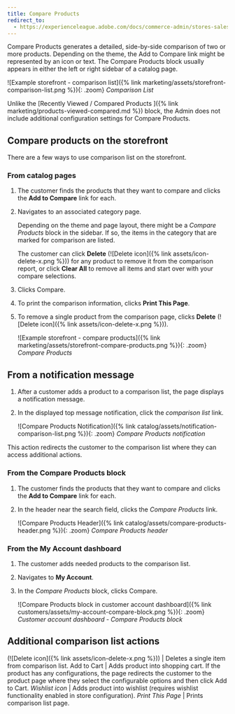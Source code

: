 ```yaml
---
title: Compare Products
redirect_to:
  - https://experienceleague.adobe.com/docs/commerce-admin/stores-sales/shopper-tools/product-compare.html
---
```


Compare Products generates a detailed, side-by-side comparison of two or more products. Depending on the theme, the Add to Compare link might be represented by an icon or text. The Compare Products block usually appears in either the left or right sidebar of a catalog page.

![Example storefront - comparison list]({% link marketing/assets/storefront-comparison-list.png %}){: .zoom}
_Comparison List_

Unlike the [Recently Viewed / Compared Products ]({% link marketing/products-viewed-compared.md %}) block, the Admin does not include additional configuration settings for Compare Products.

## Compare products on the storefront

There are a few ways to use comparison list on the storefront.

### From catalog pages

1. The customer finds the products that they want to compare and clicks the **Add to Compare** link for each.

1. Navigates to an associated category page.

    Depending on the theme and page layout, there might be a _Compare Products_ block in the sidebar. If so, the items in the category that are marked for comparison are listed.

    The customer can click **Delete** (![Delete icon]({% link assets/icon-delete-x.png %})) for any product to remove it from the comparison report, or click **Clear All** to remove all items and start over with your compare selections.

1. Clicks <span class="btn">Compare</span>.

1. To print the comparison information, clicks **Print This Page**.

1. To remove a single product from the comparison page, clicks **Delete** (![Delete icon]({% link assets/icon-delete-x.png %})).

    ![Example storefront - compare products]({% link marketing/assets/storefront-compare-products.png %}){: .zoom}
    _Compare Products_

## From a notification message

1. After a customer adds a product to a comparison list, the page displays a notification message.

1. In the displayed top message notification, click the _comparison list_ link.

   ![Compare Products Notification]({% link catalog/assets/notification-comparison-list.png %}){: .zoom}
   _Compare Products notification_

This action redirects the customer to the comparison list where they can access additional actions.

### From the Compare Products block

1. The customer finds the products that they want to compare and clicks the **Add to Compare** link for each.

1. In the header near the search field, clicks the _Compare Products_ link.

   ![Compare Products Header]({% link catalog/assets/compare-products-header.png %}){: .zoom}
   _Compare Products header_

### From the My Account dashboard

1. The customer adds needed products to the comparison list.

1. Navigates to **My Account**.

1. In the _Compare Products_ block, clicks <span class="btn">Compare</span>.

   ![Compare Products block in customer account dashboard]({% link customers/assets/my-account-compare-block.png %}){: .zoom}
   _Customer account dashboard - Compare Products block_

## Additional comparison list actions

(![Delete icon]({% link assets/icon-delete-x.png %})) | Deletes a single item from comparison list.
<span class="btn">Add to Cart</span> | Adds product into shopping cart. If the product has any configurations, the page redirects the customer to the product page where they select the configurable options and then click <span class="btn">Add to Cart</span>.
_Wishlist icon_ | Adds product into wishlist (requires wishlist functionality enabled in store configuration).
_Print This Page_ | Prints comparison list page.
